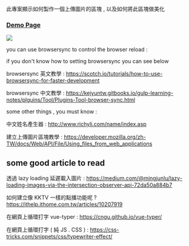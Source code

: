 
此專案顯示如何製作一個上傳圖片的區塊 , 以及如何將此區塊做美化

### [Demo Page](https://andrew781026.github.io/html-es6-uploader/)

[![](https://i.imgur.com/bIb9Hj0.gif)](https://andrew781026.github.io/html-es6-uploader/)

you can use browsersync to control the browser reload :

if you don't know how to setting browsersync you can see below 

browsersync 英文教學 : https://scotch.io/tutorials/how-to-use-browsersync-for-faster-development

browsersync 中文教學 : https://kejyuntw.gitbooks.io/gulp-learning-notes/plguins/Tool/Plugins-Tool-browser-sync.html

some other things , you must know : 

中文姓名產生器 : http://www.richyli.com/name/index.asp

建立上傳圖片區塊教學 : https://developer.mozilla.org/zh-TW/docs/Web/API/File/Using_files_from_web_applications

## some good article to read 

透過 lazy loading 延遲載入圖片 : https://medium.com/@mingjunlu/lazy-loading-images-via-the-intersection-observer-api-72da50a884b7

如何建立像 KKTV 一樣的點播功能呢 ? https://ithelp.ithome.com.tw/articles/10207919

在網頁上循環打字 vue-typer : https://cngu.github.io/vue-typer/

在網頁上循環打字 ( 純 JS . CSS ) : https://css-tricks.com/snippets/css/typewriter-effect/
